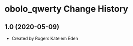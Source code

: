 obolo_qwerty Change History
====================

1.0 (2020-05-09)
----------------
* Created by Rogers Katelem Edeh
